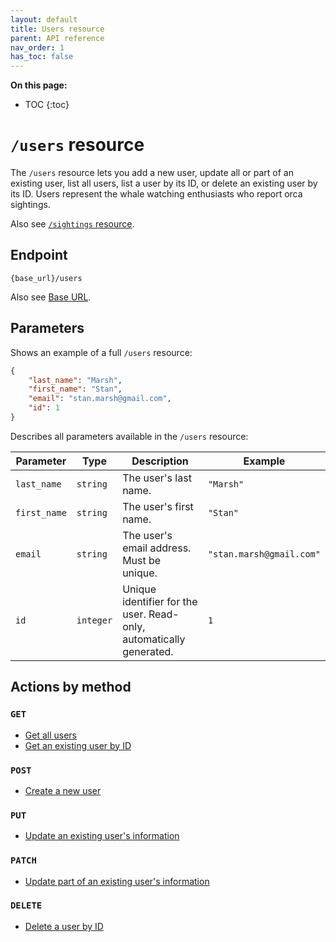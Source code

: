 ```yaml
---
layout: default
title: Users resource
parent: API reference
nav_order: 1
has_toc: false
---
```


**On this page:**

- TOC
{:toc}

# `/users` resource

The `/users` resource lets you add a new user, update all or part of an existing user, list all users, list a user by its ID, or delete an existing user by its ID. Users represent the whale watching enthusiasts who report orca sightings.

Also see [`/sightings` resource](../sightings/sightings-resource.md).

## Endpoint

`{base_url}/users`

Also see [Base URL](../base-url.md).

## Parameters

Shows an example of a full `/users` resource:

```json
{
    "last_name": "Marsh",
    "first_name": "Stan",
    "email": "stan.marsh@gmail.com",
    "id": 1
}
```

Describes all parameters available in the `/users` resource:

| Parameter     | Type      | Description                                                  | Example                  |
| ------------ | --------- | ------------------------------------------------------------ | ------------------------ |
| `last_name`  | `string`  | The user's last name.                                        | `"Marsh"`                |
| `first_name` | `string`  | The user's first name.                                       | `"Stan"`                 |
| `email`      | `string`  | The user's email address. Must be unique.                    | `"stan.marsh@gmail.com"` |
| `id`         | `integer` | Unique identifier for the user. Read-only, automatically generated. | `1`               |

## Actions by method

### `GET`

- [Get all users](./users-get.md)
- [Get an existing user by ID](./users-get.md)

### `POST`

- [Create a new user](./users-post.md)

### `PUT`

- [Update an existing user's information](./users-put.md)

### `PATCH`

- [Update part of an existing user's information](./users-patch.md)

### `DELETE`

- [Delete a user by ID](./users-delete.md)
